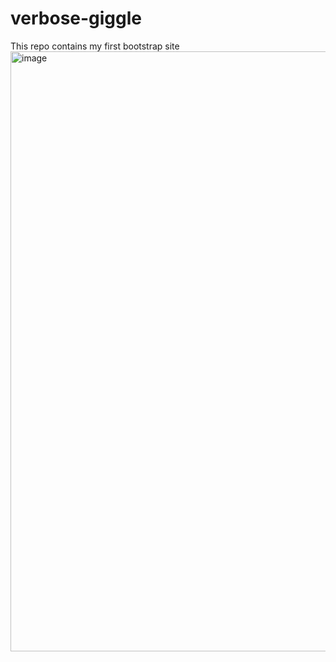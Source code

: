 # verbose-giggle
This repo contains my first bootstrap site<br>
<img width="960" alt="image" src="https://user-images.githubusercontent.com/88343647/178102617-95dbcc5b-5d8b-47c5-bcc6-ee9a160e3423.png">


